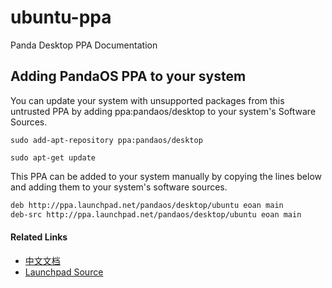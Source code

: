 # ubuntu-ppa
Panda Desktop PPA Documentation



## Adding PandaOS PPA to your system

You can update your system with unsupported packages from this untrusted PPA by adding ppa:pandaos/desktop to your system's Software Sources.

`sudo add-apt-repository ppa:pandaos/desktop`

`sudo apt-get update`

This PPA can be added to your system manually by copying the lines below and adding them to your system's software sources.

```bash
deb http://ppa.launchpad.net/pandaos/desktop/ubuntu eoan main 
deb-src http://ppa.launchpad.net/pandaos/desktop/ubuntu eoan main 
```

#### Related Links
- [中文文档](https://github.com/pandaos/ubuntu-ppa/blob/master/zh_readme.md)
- [Launchpad Source](https://launchpad.net/~pandaos/+archive/ubuntu/desktop)
